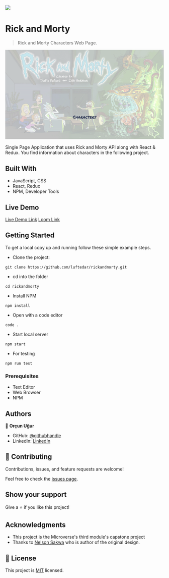 ![](https://img.shields.io/badge/Microverse-blueviolet)

# Rick and Morty

> Rick and Morty Characters Web Page.

![screenshot](./app_screenshot.png)

Single Page Application that uses Rick and Morty API along with React & Redux. You find information about characters in the following project.

## Built With

- JavaScript, CSS
- React, Redux
- NPM, Developer Tools

## Live Demo

[Live Demo Link](https://rickandmortyandorcun.netlify.app/)
[Loom Link](https://www.loom.com/share/8ba9509fc094404cbc624c6750de8955)


## Getting Started

To get a local copy up and running follow these simple example steps.

- Clone the project:

```
git clone https://github.com/luftedar/rickandmorty.git
```

- cd into the folder

```
cd rickandmorty
```

- Install NPM

```
npm install
```

- Open with a code editor

```
code .
```

- Start local server

```
npm start
```

- For testing

```
npm run test
```

### Prerequisites

- Text Editor
- Web Browser
- NPM

## Authors

👤 **Orçun Uğur**

- GitHub: [@githubhandle](https://github.com/luftedar)
- LinkedIn: [LinkedIn](https://www.linkedin.com/in/orcunugur)

## 🤝 Contributing

Contributions, issues, and feature requests are welcome!

Feel free to check the [issues page](../../issues/).

## Show your support

Give a ⭐️ if you like this project!

## Acknowledgments

- This project is the Microverse's third module's capstone project
- Thanks to [Nelson Sakwa](https://www.behance.net/sakwadesignstudio) who is author of the original design.

## 📝 License

This project is [MIT](./MIT.md) licensed.
